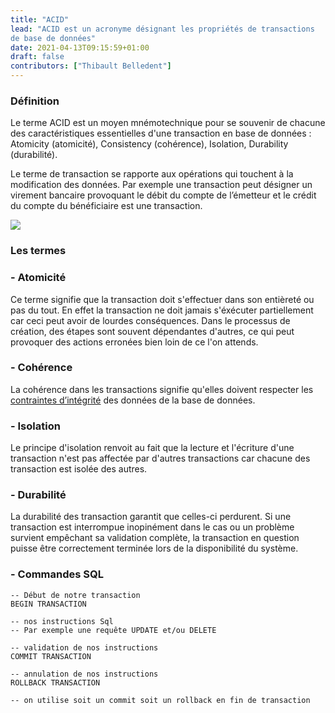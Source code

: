 ```yaml
---
title: "ACID"
lead: "ACID est un acronyme désignant les propriétés de transactions
de base de données"
date: 2021-04-13T09:15:59+01:00
draft: false
contributors: ["Thibault Belledent"]
---
```

<div style="text-align: left">

### Définition

Le terme ACID est un moyen mnémotechnique pour se souvenir
de chacune des caractéristiques essentielles d'une transaction en
base de données : Atomicity (atomicité), Consistency (cohérence),
Isolation, Durability (durabilité).

Le terme de transaction se rapporte aux opérations qui
touchent à la modification des données.
Par exemple une transaction peut désigner un virement bancaire
provoquant le débit du compte de l’émetteur et le crédit du compte
du bénéficiaire est une transaction.

</div>

<img style="max-height: 300px" src="https://blog.cellenza.com/wp-content/uploads/2013/11/acid1.jpg">

<div style="text-align: left">

### Les termes

### - Atomicité
  Ce terme signifie que la transaction doit s'effectuer dans
  son entièreté ou pas du tout. En effet la transaction ne
  doit jamais s'éxécuter partiellement car ceci peut avoir
  de lourdes conséquences. Dans le processus de création,
  des étapes sont souvent dépendantes d'autres, ce qui peut
  provoquer des actions erronées bien loin de ce l'on attends.

### - Cohérence
  La cohérence dans les transactions signifie qu'elles doivent
  respecter les [contraintes d’intégrité](https://fr.wikipedia.org/wiki/Contrainte_d%27int%C3%A9grit%C3%A9)
  des données de la base de données.

### - Isolation

  Le principe d'isolation renvoit au fait que la lecture et
  l'écriture d'une transaction n'est pas affectée par d'autres
  transactions car chacune des transaction est isolée des autres.

### - Durabilité

  La durabilité des transaction garantit que celles-ci perdurent.
  Si une transaction est interrompue inopinément dans le cas ou
  un problème survient empêchant sa validation complète,
  la transaction en question puisse être correctement terminée
  lors de la disponibilité du système.

### - Commandes SQL

```
-- Début de notre transaction
BEGIN TRANSACTION

-- nos instructions Sql
-- Par exemple une requête UPDATE et/ou DELETE

-- validation de nos instructions
COMMIT TRANSACTION

-- annulation de nos instructions
ROLLBACK TRANSACTION

-- on utilise soit un commit soit un rollback en fin de transaction
```

</div>
